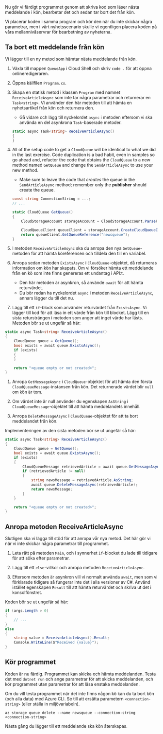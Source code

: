 Nu gör vi färdigt programmet genom att skriva kod som läser nästa meddelande i kön, bearbetar det och sedan tar bort det från kön. 

Vi placerar koden i samma program och kör den när du inte skickar några parametrar, men i vårt nyhetsscenario skulle vi egentligen placera koden på våra mellannivåservrar för bearbetning av nyheterna.

## <a name="dequeue-a-message"></a>Ta bort ett meddelande från kön

Vi lägger till en ny metod som hämtar nästa meddelande från kön.

1. Växla till mappen `QueueApp` i Cloud Shell och skriv `code .` för att öppna onlineredigeraren.
 
1. Öppna källfilen `Program.cs`.

1. Skapa en statisk metod i klassen `Program` med namnet `ReceiveArticleAsync` som inte tar några parametrar och returnerar en `Task<string>`. Vi använder den här metoden till att hämta en nyhetsartikel från kön och returnera den.
    - Gå vidare och lägg till nyckelordet `async` i metoden eftersom vi ska använda en del asynkrona `Task`-baserade metoder.

    ```csharp
    static async Task<string> ReceiveArticleAsync()
    {
    }

1. All of the setup code to get a `CloudQueue` will be identical to what we did in the last exercise. Code duplication is a bad habit, even in samples so go ahead and, refactor the code that obtains the `CloudQueue` to a new method named `GetQueue` and change the `SendArticleAsync` to use your new method.
     - Make sure to leave the code that _creates_ the queue in the `SendArticleAsync` method; remember only the **publisher** should create the queue.

    ```csharp
    const string ConnectionString = ...;
    // ...

    static CloudQueue GetQueue()
    {
        CloudStorageAccount storageAccount = CloudStorageAccount.Parse(ConnectionString);
    
        CloudQueueClient queueClient = storageAccount.CreateCloudQueueClient();
        return queueClient.GetQueueReference("newsqueue");
    }
    ```
    
1. I metoden `ReceiveArticleAsync` ska du anropa den nya `GetQueue`-metoden för att hämta köreferensen och tilldela den till en variabel.

1. Anropa sedan metoden `ExistsAsync` i `CloudQueue`-objektet, då returneras information om kön har skapats. Om vi försöker hämta ett meddelande från en kö som inte finns genereras ett undantag i API:t.
    - Den här metoden är asynkron, så använde `await` för att hämta returvärdet.
    - Du bör redan ha nyckelordet `async` i metoden `ReceiveArticleAsync`, annars lägger du till det nu.


1. Lägg till ett `if`-block som använder returvärdet från `ExistsAsync`. Vi lägger till kod för att läsa in ett värde från kön till blocket. Lägg till en sista retursträngen i metoden som anger att inget värde har lästs. Metoden bör se ut ungefär så här:

```csharp
static async Task<string> ReceiveArticleAsync()
{
    CloudQueue queue = GetQueue();
    bool exists = await queue.ExistsAsync();
    if (exists)
    {
    }

    return "<queue empty or not created>";
}
```

1. Anropa `GetMessageAsync` i `CloudQueue`-objektet för att hämta den första `CloudQueueMessage`-instansen från kön. Det returnerade värdet blir `null` om kön är tom.

1. Om värdet inte är null använder du egenskapen `AsString` i `CloudQueueMessage`-objektet till att hämta meddelandets innehåll.

1. Anropa `DeleteMessageAsync` i `CloudQueue`-objektet för att ta bort meddelandet från kön.

Implementeringen av den sista metoden bör se ut ungefär så här:

```csharp
static async Task<string> ReceiveArticleAsync()
{
    CloudQueue queue = GetQueue();
    bool exists = await queue.ExistsAsync();
    if (exists)
    {
        CloudQueueMessage retrievedArticle = await queue.GetMessageAsync();
        if (retrievedArticle != null)
        {
            string newsMessage = retrievedArticle.AsString;
            await queue.DeleteMessageAsync(retrievedArticle);
            return newsMessage;
        }
    }

    return "<queue empty or not created>";
}
```

## <a name="call-the-receivearticleasync-method"></a>Anropa metoden ReceiveArticleAsync

Slutligen ska vi lägga till stöd för att anropa vår nya metod. Det här gör vi när vi inte skickar några parametrar till programmet.

1. Leta rätt på metoden `Main`, och i synnerhet `if`-blocket du lade till tidigare för att söka efter parametrar.

1. Lägg till ett `else`-villkor och anropa metoden `ReceiveArticleAsync`. 

1. Eftersom metoden är asynkron vill vi normalt använda `await`, men som vi förklarade tidigare så fungerar inte det i alla versioner av C#. Använd istället egenskapen `Result` till att hämta returvärdet och skriva ut det i konsolfönstret.

Koden bör se ut ungefär så här:

```csharp
if (args.Length > 0)
{
    // ...
}
else
{
    string value = ReceiveArticleAsync().Result;
    Console.WriteLine($"Received {value}");
}
```

## <a name="execute-the-application"></a>Kör programmet

Koden är nu färdig. Programmet kan skicka och hämta meddelanden. Testa det med `dotnet run` och ange parametrar för att skicka meddelanden, och kör programmet utan parametrar för att läsa enstaka meddelanden.

Om du vill testa programmet när det inte finns någon kö kan du ta bort kön (och alla data) med Azure CLI. Se till att ersätta parametern `<connection-string>` (eller ställa in miljövariabeln).

```azurecli
az storage queue delete --name newsqueue --connection-string <connection-string> 
```

Nästa gång du lägger till ett meddelande ska kön återskapas.
